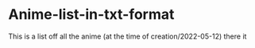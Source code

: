 # Anime-list-in-txt-format
This is a list off all the anime (at the time of creation/2022-05-12) there it
